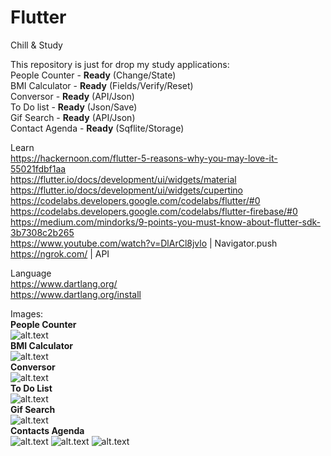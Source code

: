 # Flutter
Chill &amp; Study  

This repository is just for drop my study applications:  
People Counter  - **Ready** (Change/State)  
BMI Calculator - **Ready** (Fields/Verify/Reset)  
Conversor - **Ready** (API/Json)  
To Do list - **Ready** (Json/Save)  
Gif Search - **Ready** (API/Json)  
Contact Agenda - **Ready** (Sqflite/Storage)  

Learn  
https://hackernoon.com/flutter-5-reasons-why-you-may-love-it-55021fdbf1aa  
https://flutter.io/docs/development/ui/widgets/material  
https://flutter.io/docs/development/ui/widgets/cupertino  
https://codelabs.developers.google.com/codelabs/flutter/#0  
https://codelabs.developers.google.com/codelabs/flutter-firebase/#0  
https://medium.com/mindorks/9-points-you-must-know-about-flutter-sdk-3b7308c2b265  
https://www.youtube.com/watch?v=DlArCl8jvlo | Navigator.push  
https://ngrok.com/  | API

Language  
https://www.dartlang.org/  
https://www.dartlang.org/install  

Images:  
**People Counter**  
![alt.text](https://i.imgur.com/SlPThLn.png)  
**BMI Calculator**  
![alt.text](https://github.com/raphaelbarbosaqwerty/Flutter/blob/master/images/app6.png?raw=true)  
**Conversor**  
![alt.text](https://github.com/raphaelbarbosaqwerty/Flutter/blob/master/images/app4.png?raw=true)  
**To Do List**  
![alt.text](https://github.com/raphaelbarbosaqwerty/Flutter/blob/master/images/app7.png?raw=true)  
**Gif Search**  
![alt.text](https://github.com/raphaelbarbosaqwerty/Flutter/blob/master/images/appGif.png?raw=true)  
**Contacts Agenda**  
![alt.text](https://github.com/raphaelbarbosaqwerty/Flutter/blob/master/images/appAgenda.png?raw=true)
![alt.text](https://github.com/raphaelbarbosaqwerty/Flutter/blob/master/images/appAgenda2.png?raw=true)
![alt.text](https://github.com/raphaelbarbosaqwerty/Flutter/blob/master/images/appAgenda3.png?raw=true)




